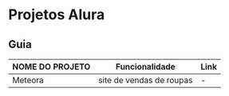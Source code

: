 # Projetos Alura


## Guia
 | NOME DO PROJETO           |Funcionalidade          |Link                          |
 |---------------------------|------------------------|------------------------------|
 | Meteora                   |site de vendas de roupas|               -              |


